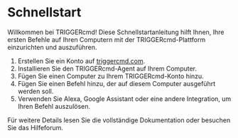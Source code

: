 # Schnellstart

Willkommen bei TRIGGERcmd! Diese Schnellstartanleitung hilft Ihnen, Ihre ersten Befehle auf Ihren Computern mit der TRIGGERcmd-Plattform einzurichten und auszuführen.

1. Erstellen Sie ein Konto auf [triggercmd.com](https://www.triggercmd.com).
2. Installieren Sie den TRIGGERcmd-Agent auf Ihrem Computer.
3. Fügen Sie einen Computer zu Ihrem TRIGGERcmd-Konto hinzu.
4. Fügen Sie einen Befehl hinzu, der auf diesem Computer ausgeführt werden soll.
5. Verwenden Sie Alexa, Google Assistant oder eine andere Integration, um Ihren Befehl auszulösen.

Für weitere Details lesen Sie die vollständige Dokumentation oder besuchen Sie das Hilfeforum.
